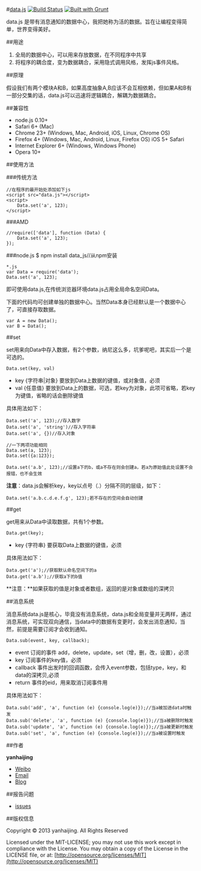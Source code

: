 #[data.js](https://github.com/yanhaijing/data.js) [![Build Status](https://travis-ci.org/yanhaijing/data.js.svg?branch=master)](https://travis-ci.org/yanhaijing/data.js) [![Built with Grunt](https://cdn.gruntjs.com/builtwith.png)](http://gruntjs.com/)

data.js 是带有消息通知的数据中心，我把她称为活的数据。旨在让编程变得简单，世界变得美好。

##用途

1. 全局的数据中心，可以用来存放数据，在不同程序中共享
2. 将程序的耦合度，变为数据耦合，采用隐式调用风格，发挥js事件风格。

##原理

假设我们有两个模块A和B，如果高度抽象A,B应该不会互相依赖，但如果A和B有一部分交集的话，data.js可以迅速将逻辑耦合，解耦为数据耦合。

##兼容性

- node.js 0.10+
- Safari 6+ (Mac)
- Chrome 23+ (Windows, Mac, Android, iOS, Linux, Chrome OS)
- Firefox 4+ (Windows, Mac, Android, Linux, Firefox OS)
iOS 5+ Safari
- Internet Explorer 6+ (Windows, Windows Phone)
- Opera 10+

##使用方法

###传统方法
	
	//在程序的最开始处添加如下js
	<script src="data.js"></script>
	<script>
		Data.set('a', 123);
	</script>

###AMD

	//require(['data'], function (Data) {
		Data.set('a', 123);
	});

###node.js
	$ npm install data_js//从npm安装

	*.js
	var Data = require('data');
	Data.set('a', 123);

即可使用data.js,在传统浏览器环境data.js占用全局命名空间Data。

下面的代码均可创建单独的数据中心。当然Data本身已经默认是一个数据中心了，可直接存取数据。

	var A = new Data();
	var B = Data();

##set
	
set用来向Data中存入数据，有2个参数，纳尼这么多，坑爹呢吧，其实后一个是可选的。

	Data.set(key, val)

- key {字符串|对象} 要放到Data上数据的键值，或对象值，必须
- val {任意值} 要放到Data上的数据，可选，若key为对象，此项可省略，若key为键值，省略的话会删除键值

具体用法如下：

	Data.set('a', 123);//存入数字
	Data.set('a', 'string')//存入字符串
	Data.set('a', {})//存入对象
	
	//一下两项功能相同
	Data.set(a, 123);
	Data.set({a:123});

	Data.set('a.b', 123);//设置a下的b，或a不存在则会创建a，若a为原始值此处设置不会报错，也不会生效
	

**注意**：data.js会解析key，key以点号（.）分隔不同的层级，如下：

	Data.set('a.b.c.d.e.f.g', 123);若不存在的空间会自动创建


##get

get用来从Data中读取数据，共有1个参数。

	Data.get(key);

- key {字符串} 要获取Data上数据的键值，必须

具体用法如下：

	Data.get('a');//获取默认命名空间下的a
	Data.get('a.b');//获取a下的b值

**注意：**如果获取的值是对象或者数组，返回的是对象或数组的深拷贝

##消息系统

消息系统data.js是核心，毕竟没有消息系统，data.js和全局变量并无两样，通过消息系统，可实现双向通信，当data中的数据有变更时，会发出消息通知，当然，前提是需要订阅才会收到通知。

	Data.sub(event, key, callback);

- event 订阅的事件 add，delete，update，set（增，删，改，设置），必须
- key 订阅事件的key值，必须
- callback 事件出发时的回调函数，会传入event参数，包括type，key，和data的深拷贝,必须
- return 事件的eid，用来取消订阅事件用

具体用法如下：

	Data.sub('add', 'a', function (e) {console.log(e)});//当a被加进data时触发
	Data.sub('delete', 'a', function (e) {console.log(e)});//当a被删除时触发
	Data.sub('update', 'a', function (e) {console.log(e)});//当a被更新时触发
	Data.sub('set', 'a', function (e) {console.log(e)});//当a被设置时触发

##作者

**yanhaijing**

- [Weibo](http://weibo.com/yanhaijing1234 "yanhaijing's Weibo")
- [Email](mailto:yanhaijing@yeah.net "yanhaijing's Email")
- [Blog](http://yanhaijing.com "yanhaijing's Blog")

##报告问题

- [issues](https://github.com/yanhaijing/data.js/issues "report question")

##版权信息

Copyright © 2013 yanhaijing. All Rights Reserved

Licensed under the MIT-LICENSE;
you may not use this work except in compliance with the License.
You may obtain a copy of the License in the LICENSE file, or at:
	[http://opensource.org/licenses/MIT](http://opensource.org/licenses/MIT)







	

	

	


